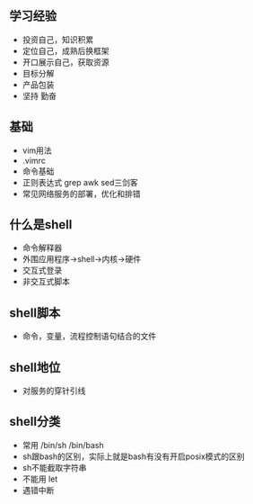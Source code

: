 ## 学习经验 

- 投资自己，知识积累
- 定位自己，成熟后换框架
- 开口展示自己，获取资源
- 目标分解
- 产品包装
- 坚持 勤奋

## 基础

- vim用法
- .vimrc
- 命令基础
- 正则表达式 grep awk sed三剑客
- 常见网络服务的部署，优化和排错

## 什么是shell

- 命令解释器
- 外围应用程序→shell→内核→硬件
- 交互式登录
- 非交互式脚本

## shell脚本

- 命令，变量，流程控制语句结合的文件

## shell地位

- 对服务的穿针引线

## shell分类

- 常用 /bin/sh /bin/bash
- sh跟bash的区别，实际上就是bash有没有开启posix模式的区别
- sh不能截取字符串
- 不能用 let 
- 遇错中断 
